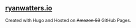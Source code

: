 ## [ryanwatters.io](//www.ryanwatters.io)

Created with Hugo and Hosted on ~~Amazon S3~~ GitHub Pages.